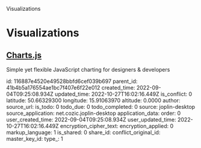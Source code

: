 Visualizations

# Visualizations

## [**Charts.js**](https://www.chartjs.org/docs/latest)
Simple yet flexible JavaScript charting for designers & developers


id: 116887e4520e49528bbfd6cef039b697
parent_id: 41b4b5a176554ae1bc7f407e6f22e012
created_time: 2022-09-04T09:25:08.934Z
updated_time: 2022-10-27T16:02:16.449Z
is_conflict: 0
latitude: 50.66329300
longitude: 15.91063970
altitude: 0.0000
author: 
source_url: 
is_todo: 0
todo_due: 0
todo_completed: 0
source: joplin-desktop
source_application: net.cozic.joplin-desktop
application_data: 
order: 0
user_created_time: 2022-09-04T09:25:08.934Z
user_updated_time: 2022-10-27T16:02:16.449Z
encryption_cipher_text: 
encryption_applied: 0
markup_language: 1
is_shared: 0
share_id: 
conflict_original_id: 
master_key_id: 
type_: 1